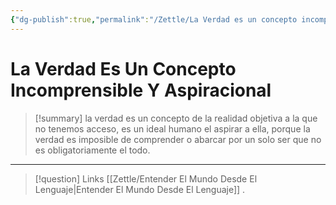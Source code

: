 ```yaml
---
{"dg-publish":true,"permalink":"/Zettle/La Verdad es un concepto incomprensible y aspiracional/","title":"La Verdad es un concepto incomprensible y aspiracional","tags":["ZeType/Idea",""],"updated":"2023-09-25T12:37:13.183-05:00"}
---
```



# La Verdad Es Un Concepto Incomprensible Y Aspiracional

> [!summary] 
> la verdad es un concepto de la realidad objetiva a la que no tenemos acceso, es un ideal humano el aspirar a ella, porque la verdad es imposible de comprender o abarcar por un solo ser que no es obligatoriamente el todo.

- - - 
> [!question] Links
> [[Zettle/Entender El Mundo Desde El Lenguaje\|Entender El Mundo Desde El Lenguaje]]
> .
